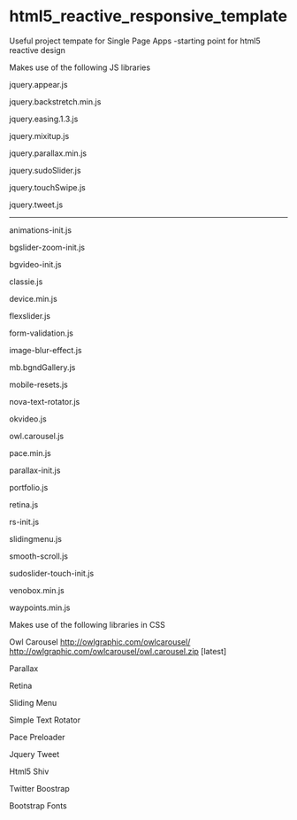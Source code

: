 # html5_reactive_responsive_template


Useful project tempate for Single Page Apps
-starting point for html5 reactive design




Makes use of the following JS libraries 

jquery.appear.js

jquery.backstretch.min.js

jquery.easing.1.3.js

jquery.mixitup.js

jquery.parallax.min.js

jquery.sudoSlider.js

jquery.touchSwipe.js

jquery.tweet.js

-------------------------

animations-init.js

bgslider-zoom-init.js

bgvideo-init.js

classie.js

device.min.js

flexslider.js

form-validation.js

image-blur-effect.js

mb.bgndGallery.js

mobile-resets.js

nova-text-rotator.js

okvideo.js

owl.carousel.js

pace.min.js

parallax-init.js

portfolio.js

retina.js

rs-init.js

slidingmenu.js

smooth-scroll.js

sudoslider-touch-init.js

venobox.min.js

waypoints.min.js



Makes use of the following libraries in CSS

Owl Carousel 
 http://owlgraphic.com/owlcarousel/
 http://owlgraphic.com/owlcarousel/owl.carousel.zip [latest]

Parallax 

Retina

Sliding Menu

Simple Text Rotator

Pace Preloader

Jquery Tweet

Html5 Shiv

Twitter Boostrap

Bootstrap Fonts


